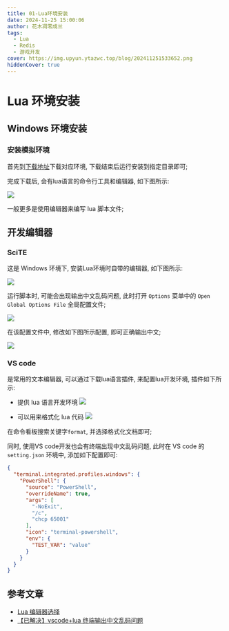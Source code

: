 ```yaml
---
title: 01-Lua环境安装
date: 2024-11-25 15:00:06
author: 花木凋零成兰
tags: 
  - Lua
  - Redis
  - 游戏开发
cover: https://img.upyun.ytazwc.top/blog/202411251533652.png
hiddenCover: true
---
```


# Lua 环境安装

## Windows 环境安装

### 安装模拟环境

首先到[下载地址](https://github.com/rjpcomputing/luaforwindows/releases/tag/v5.1.5-52)下载对应环境, 下载结束后运行安装到指定目录即可;

完成下载后, 会有lua语言的命令行工具和编辑器, 如下图所示:

![](https://img.upyun.ytazwc.top/blog/202411251533652.png)

一般更多是使用编辑器来编写 lua 脚本文件;

## 开发编辑器

### SciTE

这是 Windows 环境下, 安装Lua环境时自带的编辑器, 如下图所示:

![](https://img.upyun.ytazwc.top/blog/202411251536617.png)

运行脚本时, 可能会出现输出中文乱码问题, 此时打开 `Options` 菜单中的 `Open Global Options File` 全局配置文件;

![](https://img.upyun.ytazwc.top/blog/202411251539314.png)

在该配置文件中, 修改如下图所示配置, 即可正确输出中文;

![](https://img.upyun.ytazwc.top/blog/202411251540979.png)

### VS code

是常用的文本编辑器, 可以通过下载lua语言插件, 来配置lua开发环境, 插件如下所示:

- 提供 lua 语言开发环境
![](https://img.upyun.ytazwc.top/blog/202411251542560.png)

- 可以用来格式化 lua 代码
![](https://img.upyun.ytazwc.top/blog/202411251543982.png)

在命令看板搜索关键字`format`, 并选择格式化文档即可;

同时, 使用VS code开发也会有终端出现中文乱码问题, 此时在 VS code 的 `setting.json` 环境中, 添加如下配置即可:

```json
{
  "terminal.integrated.profiles.windows": {
    "PowerShell": {
      "source": "PowerShell",
      "overrideName": true,
      "args": [
        "-NoExit",
        "/c",
        "chcp 65001"
      ],
      "icon": "terminal-powershell",
      "env": {
        "TEST_VAR": "value"
      }
    }
  }
}
```

## 参考文章

- [Lua 编辑器选择](https://www.kancloud.cn/gxlct008/openresty-best-practices-last/2245158)
- [【已解决】vscode+lua 终端输出中文乱码问题](https://blog.csdn.net/weixin_43206271/article/details/138709102?spm=1001.2101.3001.6650.3&utm_medium=distribute.pc_relevant.none-task-blog-2%7Edefault%7EBlogCommendFromBaidu%7ERate-3-138709102-blog-138059011.235%5Ev43%5Epc_blog_bottom_relevance_base2&depth_1-utm_source=distribute.pc_relevant.none-task-blog-2%7Edefault%7EBlogCommendFromBaidu%7ERate-3-138709102-blog-138059011.235%5Ev43%5Epc_blog_bottom_relevance_base2&utm_relevant_index=6)